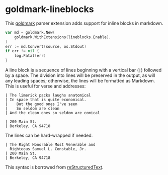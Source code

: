 # goldmark-lineblocks

This [goldmark](http://github.com/yuin/goldmark) parser extension adds support for inline blocks in markdown.

```go
var md = goldmark.New(
    goldmark.WithExtensions(lineblocks.Enable),
)
err := md.Convert(source, os.Stdout)
if err != nil {
    log.Fatal(err)
}
```

A line block is a sequence of lines beginning with a vertical bar (`|`) followed by a space. The division into lines will be preserved in the output, as will any leading spaces; otherwise, the lines will be formatted as Markdown. This is useful for verse and addresses:

    | The limerick packs laughs anatomical
    | In space that is quite economical.
    |    But the good ones I've seen
    |    So seldom are clean
    | And the clean ones so seldom are comical

    | 200 Main St.
    | Berkeley, CA 94718

The lines can be hard-wrapped if needed.

    | The Right Honorable Most Venerable and 
      Righteous Samuel L. Constable, Jr.
    | 200 Main St.
    | Berkeley, CA 94718

This syntax is borrowed from [reStructuredText](http://docutils.sourceforge.net/docs/ref/rst/introduction.html).

